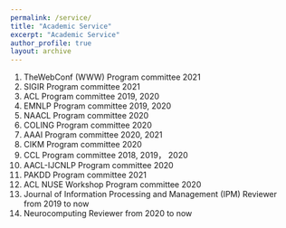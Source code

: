 ```yaml
---
permalink: /service/
title: "Academic Service"
excerpt: "Academic Service"
author_profile: true
layout: archive
---
```


1. TheWebConf (WWW) Program committee 2021 
1. SIGIR Program committee 2021 
1. ACL Program committee 2019, 2020 
1. EMNLP Program committee 2019, 2020 
1. NAACL Program committee 2020 
1. COLING Program committee 2020 
1. AAAI Program committee 2020, 2021 
1. CIKM Program committee 2020 
1. CCL Program committee 2018, 2019， 2020 
1. AACL-IJCNLP Program committee 2020 
1. PAKDD Program committee 2021 
1. ACL NUSE Workshop Program committee 2020 
1. Journal of Information Processing and Management (IPM) Reviewer from 2019 to now
1. Neurocomputing Reviewer from 2020 to now

